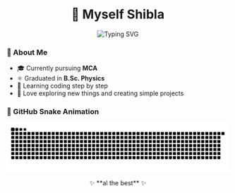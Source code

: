 <div align="center">

# 🌸 Myself Shibla
<p>
  <img src="https://readme-typing-svg.demolab.com?font=Fira+Code&pause=1000&color=FF69B4&center=true&vCenter=true&width=435&lines=MCA+Student+%26+B.Sc.+Physics+Graduate;MCA+Student+%26+B.Sc.+Physics+Graduate;" alt="Typing SVG" />
</p>
</div>

### 💫 About Me
- 🎓 Currently pursuing **MCA**  
- ⚛️ Graduated in **B.Sc. Physics**  
- 🌱 Learning coding step by step  
- 💖 Love exploring new things and creating simple projects  

### 🐍 GitHub Snake Animation
![snake gif](https://github.com/shiblaaah/shiblaaah/blob/output/github-snake-dark.svg)

<div align="center">
✨ **al the best** ✨  
</div>
